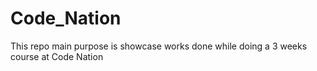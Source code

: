 # Code_Nation

This repo main purpose is showcase works done while doing a 3 weeks course at Code Nation



